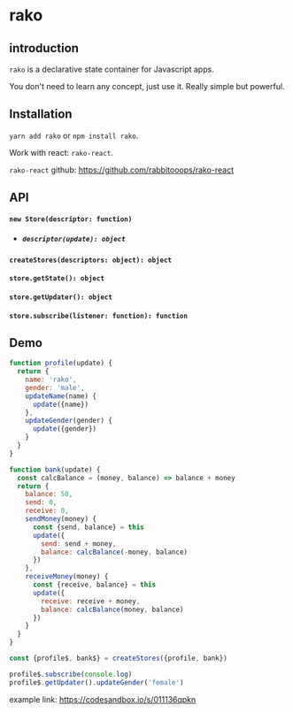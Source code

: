 # rako

## introduction

`rako` is a declarative state container for Javascript apps.

You don't need to learn any concept, just use it. Really simple but powerful.


## Installation

`yarn add rako` or `npm install rako`.

Work with react: `rako-react`.

`rako-react` github: https://github.com/rabbitooops/rako-react


## API

#### `new Store(descriptor: function)`
- ##### `descriptor(update): object`

#### `createStores(descriptors: object): object`

#### `store.getState(): object`

#### `store.getUpdater(): object`

#### `store.subscribe(listener: function): function`


## Demo

````js
function profile(update) {
  return {
    name: 'rako',
    gender: 'male',
    updateName(name) {
      update({name})
    },
    updateGender(gender) {
      update({gender})
    }
  }
}

function bank(update) {
  const calcBalance = (money, balance) => balance + money
  return {
    balance: 50,
    send: 0,
    receive: 0,
    sendMoney(money) {
      const {send, balance} = this
      update({
        send: send + money,
        balance: calcBalance(-money, balance)
      })
    },
    receiveMoney(money) {
      const {receive, balance} = this
      update({
        receive: receive + money,
        balance: calcBalance(money, balance)
      })
    }
  }
}

const {profile$, bank$} = createStores({profile, bank})

profile$.subscribe(console.log)
profile$.getUpdater().updateGender('female')
````

example link: https://codesandbox.io/s/011136qpkn
